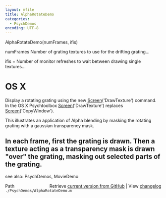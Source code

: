 ```yaml
---
layout: mfile
title: AlphaRotateDemo
categories:
  - PsychDemos
encoding: UTF-8
---
```


AlphaRotateDemo(numFrames, ifis)

numFrames Number of grating textures to use for the drifting grating...

ifis = Number of monitor refreshes to wait between drawing single
textures...


# OS X

Display a rotating grating using the new [Screen](/docs/Screen)('DrawTexture') command.
In the OS X Psychtoolbox [Screen](/docs/Screen)('DrawTexture') replaces
[Screen](/docs/Screen)('CopyWindow').

This illustrates an application of Alpha blending by masking the rotating
grating with a gaussian transparency mask.

In each frame, first the grating is drawn. Then a texture acting as a
transparency mask is drawn "over" the grating, masking out selected
parts of the grating.
----

see also: PsychDemos, MovieDemo


<div class="code_header" style="text-align:right;">
  <span style="float:left;">Path&nbsp;&nbsp;</span> <span class="counter">Retrieve <a href=
  "https://raw.github.com/Psychtoolbox-3/Psychtoolbox-3/beta/./PsychDemos/AlphaRotateDemo.m">current version from GitHub</a> | View <a href=
  "https://github.com/Psychtoolbox-3/Psychtoolbox-3/commits/beta/./PsychDemos/AlphaRotateDemo.m">changelog</a></span>
</div>
<div class="code">
  <code>./PsychDemos/AlphaRotateDemo.m</code>
</div>
